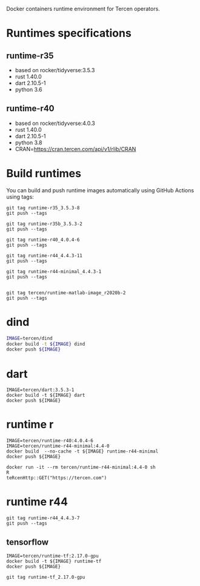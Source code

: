 
Docker containers runtime environment for Tercen operators.

# Runtimes specifications

## runtime-r35

- based on rocker/tidyverse:3.5.3
- rust 1.40.0
- dart 2.10.5-1
- python 3.6

## runtime-r40

- based on rocker/tidyverse:4.0.3
- rust 1.40.0
- dart 2.10.5-1
- python 3.8
- CRAN=https://cran.tercen.com/api/v1/rlib/CRAN
 
# Build runtimes

You can build and push runtime images automatically using GitHub Actions using tags:

```
git tag runtime-r35_3.5.3-8
git push --tags

git tag runtime-r35b_3.5.3-2
git push --tags

git tag runtime-r40_4.0.4-6
git push --tags

git tag runtime-r44_4.4.3-11
git push --tags

git tag runtime-r44-minimal_4.4.3-1
git push --tags


git tag tercen/runtime-matlab-image_r2020b-2
git push --tags
```

# dind

```bash
IMAGE=tercen/dind
docker build -t ${IMAGE} dind
docker push ${IMAGE}
```

# dart

```shell
IMAGE=tercen/dart:3.5.3-1
docker build -t ${IMAGE} dart
docker push ${IMAGE}
```

# runtime r

```shell
IMAGE=tercen/runtime-r40:4.0.4-6
IMAGE=tercen/runtime-r44-minimal:4.4-0
docker build  --no-cache -t ${IMAGE} runtime-r44-minimal
docker push ${IMAGE}

docker run -it --rm tercen/runtime-r44-minimal:4.4-0 sh
R
teRcenHttp::GET("https://tercen.com")
```

# runtime r44

```
git tag runtime-r44_4.4.3-7
git push --tags
```

## tensorflow

```shell
IMAGE=tercen/runtime-tf:2.17.0-gpu
docker build -t ${IMAGE} runtime-tf
docker push ${IMAGE}

git tag runtime-tf_2.17.0-gpu
```